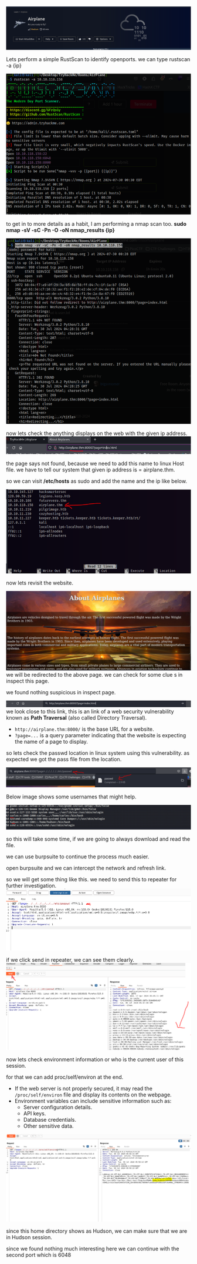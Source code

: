
![](Images/Pasted%20image%2020240730094837.png)

Lets perform a simple RustScan to identify openports.
we can type rustscan -a {ip}

![](Images/Pasted%20image%2020240730100546.png)

to get in to more details as a habit, I am performing a nmap scan too.
**sudo nmap -sV -sC -Pn -O -oN nmap_results {ip}**

![](Images/Pasted%20image%2020240730101950.png)

now lets check the anything displays on the web with the given ip address.
![](Images/Pasted%20image%2020240730102738.png)

the page says not found, because we need to add this name to linux Host file. we have to tell our system that given ip address is = airplane.thm.

so we can visit **/etc/hosts** as sudo and add the name and the ip like below.

![](Images/Pasted%20image%2020240730103107.png)

now lets revisit the website.

![](Images/Pasted%20image%2020240730103241.png)
we will be redirected to the above page. we can check for some clue s in inspect this page.

we found nothing suspicious in inspect page.

![](Images/Pasted%20image%2020240730103907.png)
we look close to this link, this is an link of a web security vulnerability known as **Path Traversal** (also called Directory Traversal).

- `http://airplane.thm:8000/` is the base URL for a website.
- `?page=...` is a query parameter indicating that the website is expecting the name of a page to display.

so lets check the passwd location in linux system using this vulnerability.
as expected we got the pass file from the location.

![](Images/Pasted%20image%2020240730104445.png)

Below image shows some usernames that might help.

![](Images/Pasted%20image%2020240730105858.png)

so this will take some time, if we are going to always download and read the file.

we can use burpsuite to continue the process much easier.

open burpsuite and we can intercept the network and refresh link.

so we will get some thing like this. we need to send this to repeater for further investigation.
![](Images/Pasted%20image%2020240730111657.png)

if we click send in repeater, we can see them clearly.
![](Images/Pasted%20image%2020240730111844.png)

now lets check environment information or who is the current user of this session.

for that we can add proc/self/environ at the end.
- If the web server is not properly secured, it may read the `/proc/self/environ` file and display its contents on the webpage.
- Environment variables can include sensitive information such as:
    - Server configuration details.
    - API keys.
    - Database credentials.
    - Other sensitive data.


![](Images/Pasted%20image%2020240730112647.png)

since this home directory shows as Hudson, we can make sure that we are in Hudson session.

since we found nothing much interesting here we can continue with the second port which is 6048



